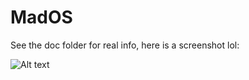 # MadOS
See the doc folder for real info, here is a screenshot lol:

![Alt text](http://imgur.com/7T06SMD.png)
